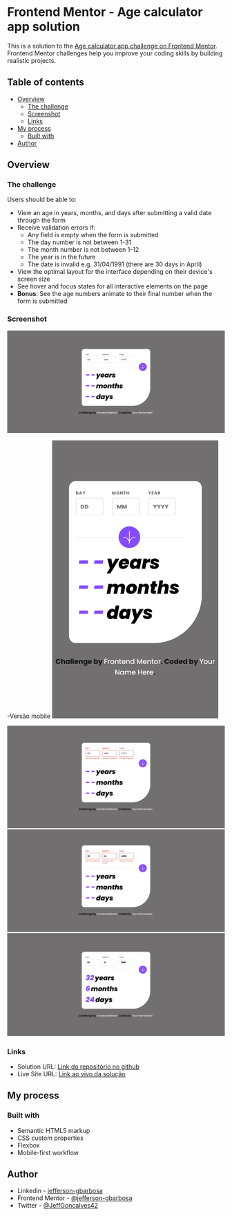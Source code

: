 # Frontend Mentor - Age calculator app solution

This is a solution to the [Age calculator app challenge on Frontend Mentor](https://www.frontendmentor.io/challenges/age-calculator-app-dF9DFFpj-Q). Frontend Mentor challenges help you improve your coding skills by building realistic projects. 

## Table of contents

- [Overview](#overview)
  - [The challenge](#the-challenge)
  - [Screenshot](#screenshot)
  - [Links](#links)
- [My process](#my-process)
  - [Built with](#built-with)
- [Author](#author)


## Overview

### The challenge

Users should be able to:

- View an age in years, months, and days after submitting a valid date through the form
- Receive validation errors if:
  - Any field is empty when the form is submitted
  - The day number is not between 1-31
  - The month number is not between 1-12
  - The year is in the future
  - The date is invalid e.g. 31/04/1991 (there are 30 days in April)
- View the optimal layout for the interface depending on their device's screen size
- See hover and focus states for all interactive elements on the page
- **Bonus**: See the age numbers animate to their final number when the form is submitted

### Screenshot
![](.github/Desktop-Preview-Age-calculator-app.png)

-Versão mobile
![](.github/Mobile-Preview-Frontend-Mentor-Age-calculator-app.png)

![](.github/Desktop-Preview-Error-Empty.png)
![](.github/Desktop-Preview-Error-Invalid.png)
![](.github/Desktop-Preview-Completed.png)

### Links

- Solution URL: [Link do repositório no github](https://github.com/jefferson-gbarbosa/Age-Calculate)
- Live Site URL: [Link ao vivo da solução](https://jefferson-gbarbosa.github.io/Age-Calculate)

## My process

### Built with

- Semantic HTML5 markup
- CSS custom properties
- Flexbox
- Mobile-first workflow


## Author
- Linkedin - [jefferson-gbarbosa](https://www.linkedin.com/in/jefferson-gbarbosa/)
- Frontend Mentor - [@jefferson-gbarbosa](https://www.frontendmentor.io/profile/jefferson-gbarbosa)
- Twitter - [@JeffGoncalves42](https://twitter.com/JeffGoncalves42)



